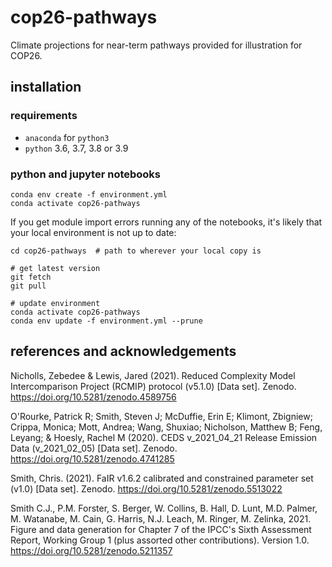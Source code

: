 # cop26-pathways
Climate projections for near-term pathways provided for illustration for COP26.

## installation

### requirements
- `anaconda` for `python3`
- `python` 3.6, 3.7, 3.8 or 3.9

### python and jupyter notebooks
```
conda env create -f environment.yml
conda activate cop26-pathways
```

If you get module import errors running any of the notebooks, it's likely that your local environment is not up to date:

```
cd cop26-pathways  # path to wherever your local copy is

# get latest version
git fetch
git pull

# update environment
conda activate cop26-pathways
conda env update -f environment.yml --prune
```

## references and acknowledgements

Nicholls, Zebedee & Lewis, Jared (2021). Reduced Complexity Model Intercomparison Project (RCMIP) protocol (v5.1.0) [Data set]. Zenodo. https://doi.org/10.5281/zenodo.4589756

O'Rourke, Patrick R; Smith, Steven J; McDuffie, Erin E; Klimont, Zbigniew; Crippa, Monica; Mott, Andrea; Wang, Shuxiao; Nicholson, Matthew B; Feng, Leyang; & Hoesly, Rachel M (2020). CEDS v_2021_04_21 Release Emission Data (v_2021_02_05) [Data set]. Zenodo. https://doi.org/10.5281/zenodo.4741285

Smith, Chris. (2021). FaIR v1.6.2 calibrated and constrained parameter set (v1.0) [Data set]. Zenodo. https://doi.org/10.5281/zenodo.5513022

Smith C.J., P.M. Forster, S. Berger, W. Collins, B. Hall, D. Lunt, M.D. Palmer, M. Watanabe, M. Cain, G. Harris, N.J. Leach, M. Ringer, M. Zelinka, 2021. Figure and data generation for Chapter 7 of the IPCC's Sixth Assessment Report, Working Group 1 (plus assorted other contributions). Version 1.0. https://doi.org/10.5281/zenodo.5211357

